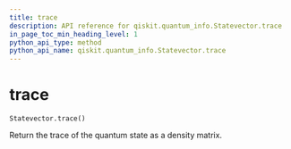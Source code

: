 ```yaml
---
title: trace
description: API reference for qiskit.quantum_info.Statevector.trace
in_page_toc_min_heading_level: 1
python_api_type: method
python_api_name: qiskit.quantum_info.Statevector.trace
---
```


# trace

<span id="qiskit.quantum_info.Statevector.trace" />

`Statevector.trace()`

Return the trace of the quantum state as a density matrix.


